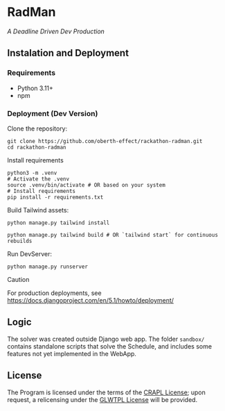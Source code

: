 # RadMan
*A Deadline Driven Dev Production*

## Instalation and Deployment

### Requirements
- Python 3.11+
- npm

### Deployment (Dev Version)
Clone the repository:
```shell
git clone https://github.com/oberth-effect/rackathon-radman.git
cd rackathon-radman
```
Install requirements
```
python3 -m .venv
# Activate the .venv
source .venv/bin/activate # OR based on your system
# Install requirements
pip install -r requirements.txt
```
Build Tailwind assets:
```
python manage.py tailwind install

python manage.py tailwind build # OR `tailwind start` for continuous rebuilds
```
Run DevServer:
```
python manage.py runserver
```
> [!CAUTION]
> For production deployments, see https://docs.djangoproject.com/en/5.1/howto/deployment/

## Logic
The solver was created outside Django web app. The folder `sandbox/` contains standalone scripts that solve the Schedule, 
and includes some features not yet implemented in the WebApp.

## License
The Program is licensed under the terms of the [CRAPL License](https://matt.might.net/articles/crapl/); upon request, a relicensing under the [GLWTPL License](https://github.com/me-shaon/GLWTPL) will be provided.

